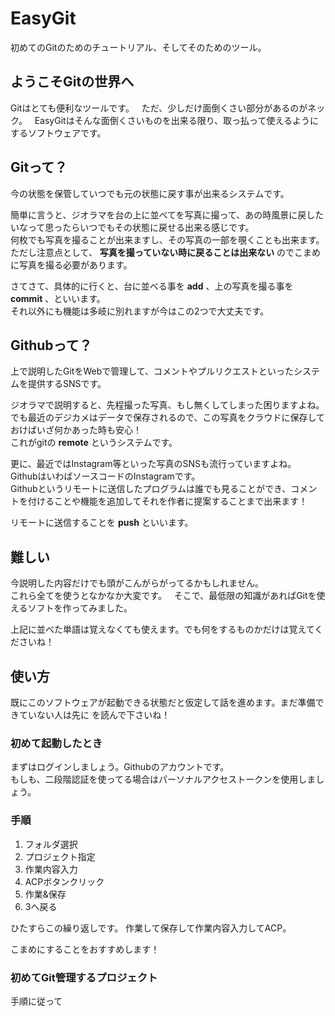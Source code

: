 # EasyGit
初めてのGitのためのチュートリアル、そしてそのためのツール。

## ようこそGitの世界へ
Gitはとても便利なツールです。   
ただ、少しだけ面倒くさい部分があるのがネック。   
EasyGitはそんな面倒くさいものを出来る限り、取っ払って使えるようにするソフトウェアです。   

## Gitって？
今の状態を保管していつでも元の状態に戻す事が出来るシステムです。   

簡単に言うと、ジオラマを台の上に並べてを写真に撮って、あの時風景に戻したいなって思ったらいつでもその状態に戻せる出来る感じです。   
何枚でも写真を撮ることが出来ますし、その写真の一部を覗くことも出来ます。   
ただし注意点として、 **写真を撮っていない時に戻ることは出来ない** のでこまめに写真を撮る必要があります。   

さてさて、具体的に行くと、台に並べる事を **add** 、上の写真を撮る事を **commit** 、といいます。   
それ以外にも機能は多岐に別れますが今はこの2つで大丈夫です。   

## Githubって？
上で説明したGitをWebで管理して、コメントやプルリクエストといったシステムを提供するSNSです。   

ジオラマで説明すると、先程撮った写真、もし無くしてしまった困りますよね。   
でも最近のデジカメはデータで保存されるので、この写真をクラウドに保存しておけばいざ何かあった時も安心！   
これがgitの **remote** というシステムです。   

更に、最近ではInstagram等といった写真のSNSも流行っていますよね。   
GithubはいわばソースコードのInstagramです。   
Githubというリモートに送信したプログラムは誰でも見ることができ、コメントを付けることや機能を追加してそれを作者に提案することまで出来ます！      

リモートに送信することを **push** といいます。   

## 難しい
今説明した内容だけでも頭がこんがらがってるかもしれません。   
これら全てを使うとなかなか大変です。   
そこで、最低限の知識があればGitを使えるソフトを作ってみました。   

上記に並べた単語は覚えなくても使えます。でも何をするものかだけは覚えてくださいね！   

## 使い方
既にこのソフトウェアが起動できる状態だと仮定して話を進めます。まだ準備できていない人は先に を読んで下さいね！   

### 初めて起動したとき

まずはログインしましょう。Githubのアカウントです。    
もしも、二段階認証を使ってる場合はパーソナルアクセストークンを使用しましょう。

### 手順
1. フォルダ選択
2. プロジェクト指定
3. 作業内容入力
4. ACPボタンクリック
5. 作業&保存
6. 3へ戻る

ひたすらこの繰り返しです。
作業して保存して作業内容入力してACP。

こまめにすることをおすすめします！

### 初めてGit管理するプロジェクト
手順に従って
